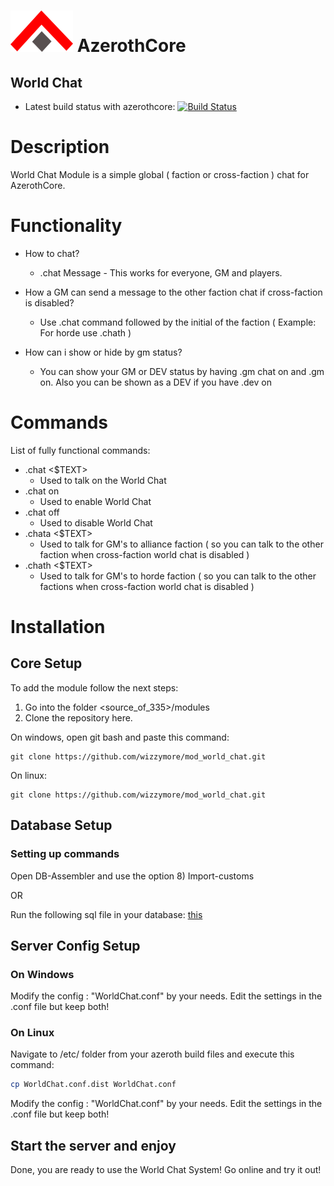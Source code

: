 # ![logo](https://raw.githubusercontent.com/azerothcore/azerothcore.github.io/master/images/logo-github.png) AzerothCore
## World Chat
- Latest build status with azerothcore: [![Build Status](https://github.com/azerothcore/mod-world-chat/workflows/core-build/badge.svg?branch=master&event=push)](https://github.com/azerothcore/mod-world-chat)

# Description
World Chat Module is a simple global ( faction or cross-faction ) chat for AzerothCore.

# Functionality
* How to chat?
    - .chat Message - This works for everyone, GM and players.

* How a GM can send a message to the other faction chat if cross-faction is disabled?
    - Use .chat command followed by the initial of the faction ( Example: For horde use .chath <Message> )
    
* How can i show or hide by gm status?
    - You can show your GM or DEV status by having .gm chat on and .gm on. Also you can be shown as a DEV if you have .dev on

# Commands
List of fully functional commands:
* .chat <$TEXT>
  - Used to talk on the World Chat
* .chat on
  - Used to enable World Chat
* .chat off
  - Used to disable World Chat
* .chata <$TEXT>
  - Used to talk for GM's to alliance faction ( so you can talk to the other faction when cross-faction world chat is disabled )
* .chath <$TEXT>
  - Used to talk for GM's to horde faction ( so you can talk to the other factions when cross-faction world chat is disabled )
  
# Installation
## Core Setup

To add the module follow the next steps:
1. Go into the folder <source_of_335>/modules
2. Clone the repository here.

On windows, open git bash and paste this command:
```
git clone https://github.com/wizzymore/mod_world_chat.git
```
On linux:

```
git clone https://github.com/wizzymore/mod_world_chat.git
```

## Database Setup
### Setting up commands
Open DB-Assembler and use the option 8) Import-customs

OR

Run the following sql file in your database: [this](/sql/world/command.sql)



## Server Config Setup
### On Windows
Modify the config : "WorldChat.conf" by your needs.
Edit the settings in the .conf file but keep both!

### On Linux
Navigate to /etc/ folder from your azeroth build files and execute this command:
```bash
cp WorldChat.conf.dist WorldChat.conf
```
Modify the config : "WorldChat.conf" by your needs.
Edit the settings in the .conf file but keep both!
## Start the server and enjoy
Done, you are ready to use the World Chat System! Go online and try it out!
